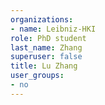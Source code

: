 ```yaml
---
organizations:
- name: Leibniz-HKI
role: PhD student
last_name: Zhang
superuser: false
title: Lu Zhang
user_groups:
- no
---
```





